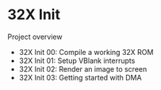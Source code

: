 # 32X Init #

Project overview
  - 32X Init 00: Compile a working 32X ROM
  - 32X Init 01: Setup VBlank interrupts
  - 32X Init 02: Render an image to screen
  - 32X Init 03: Getting started with DMA
